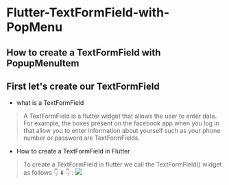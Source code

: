 # Flutter-TextFormField-with-PopMenu
## How to create a TextFormField with PopupMenuItem
## First let's create our TextFormField
- what is a TextFormField
> A TextFormField is a flutter widget that allows the user to enter data. For example, the boxes present on the facebook app when you log in that allow you to enter information about yourself such as your phone number or password are TextFormFields.
- How to create a TextFormField in Flutter
> To create a TextFormField in flutter we call the TextFormField() widget as follows 👇 ⬇️ 👇 :
> <img src="screenshots/customTextFormField.png" />
